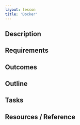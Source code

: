 ```yaml
---
layout: lesson
title: 'Docker'
---
```


## Description

## Requirements

## Outcomes

## Outline

## Tasks

## Resources / Reference